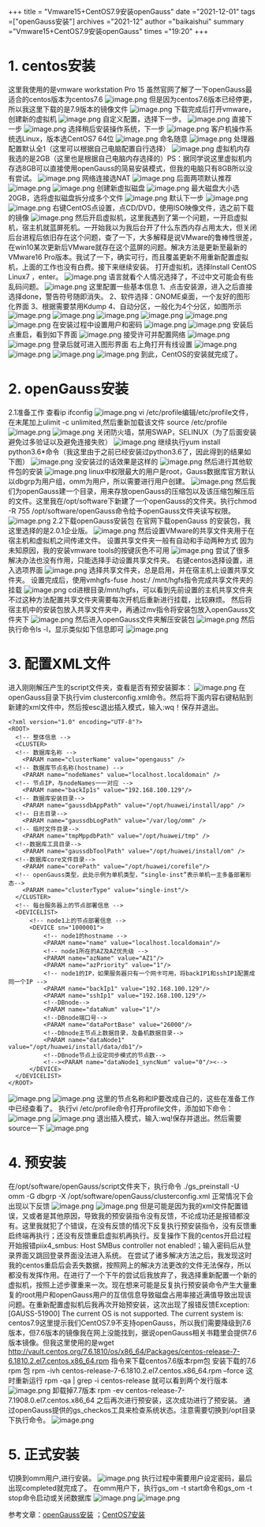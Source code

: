 +++
title = "Vmware15+CentOS7.9安装openGauss"
date ="2021-12-01"
tags =["openGauss安装"]
archives ="2021-12"
author ="baikaishui"
summary ="Vmware15+CentOS7.9安装openGauss"
times ="19:20"
+++
# 1.	centos安装
这里我使用的是vmware workstation Pro 15
虽然官网了解了一下openGauss最适合的centos版本为centos7.6
![image.png](https://oss-emcsprod-public.modb.pro/image/editor/20210927-a6a50103-ada8-47e6-9b8b-67e549907cb0.png)
但是因为centos7.6版本已经停更，所以我这里下载的是7.9版本的镜像文件
 ![image.png](https://oss-emcsprod-public.modb.pro/image/editor/20210927-afd3f661-5aa6-471b-bbcd-348df0cb5f8b.png)
下载完成后打开vmware，创建新的虚拟机
 ![image.png](https://oss-emcsprod-public.modb.pro/image/editor/20210927-761b80ef-2a71-4847-b2b5-2484be596cf9.png)
自定义配置，选择下一步。
![image.png](https://oss-emcsprod-public.modb.pro/image/editor/20210927-509e08fb-fe6e-4780-ac8b-66dfd64e1298.png)
直接下一步
![image.png](https://oss-emcsprod-public.modb.pro/image/editor/20210927-9fa6d835-4e4b-49aa-8d7a-4c72fff0e2a0.png)
选择稍后安装操作系统，下一步
![image.png](https://oss-emcsprod-public.modb.pro/image/editor/20210927-26342b98-d470-469c-aaf3-ef1d92c5c7e5.png)
客户机操作系统选Linux，版本选CentOS7 64位
![image.png](https://oss-emcsprod-public.modb.pro/image/editor/20210927-a2bbc16f-73ce-4f06-832f-3acb547fa6c4.png)
命名随意
![image.png](https://oss-emcsprod-public.modb.pro/image/editor/20210927-687bd6a2-03d5-4be9-ae63-f703aa0ccb26.png)
处理器配置默认全1（这里可以根据自己电脑配置自行选择）
![image.png](https://oss-emcsprod-public.modb.pro/image/editor/20210927-29542fd4-fad1-400a-9228-36c8e9091a21.png)
虚拟机内存我选的是2GB（这里也是根据自己电脑内存选择的）PS：据同学说这里虚拟机内存选8GB可以直接使用openGauss的简易安装模式，但我的电脑只有8GB所以没有尝试。
![image.png](https://oss-emcsprod-public.modb.pro/image/editor/20210927-a83880a8-b691-4e5b-be49-5ac6ad1486da.png)
网络连接选NAT
![image.png](https://oss-emcsprod-public.modb.pro/image/editor/20210927-f16115d9-ffed-4901-9d0a-1fc2d3c22e8f.png)
后面两项默认推荐
![image.png](https://oss-emcsprod-public.modb.pro/image/editor/20210927-58ef519d-0fdf-4268-a965-9fd1202bc687.png)
![image.png](https://oss-emcsprod-public.modb.pro/image/editor/20210927-9b157160-f3cf-47ba-95f4-4b3ebff566a6.png)
创建新虚拟磁盘
![image.png](https://oss-emcsprod-public.modb.pro/image/editor/20210927-336de266-3567-4a8c-9774-5ed2d20acc7e.png)
最大磁盘大小选20GB，选将虚拟磁盘拆分成多个文件
![image.png](https://oss-emcsprod-public.modb.pro/image/editor/20210927-b40b3965-e8e1-421a-af60-111ed671d721.png)
默认下一步
![image.png](https://oss-emcsprod-public.modb.pro/image/editor/20210927-9fc08dfe-373d-4cca-9c35-b9662d8f60e0.png)
![image.png](https://oss-emcsprod-public.modb.pro/image/editor/20210927-c19ba93f-b62b-4bec-b86c-8b1a6d2d9c7b.png)
右键CentOS点设置，点CD/DVD，使用ISO映像文件，选之前下载的镜像
![image.png](https://oss-emcsprod-public.modb.pro/image/editor/20210927-bd77a466-0996-446e-9a0b-7ee3d9f72124.png)
然后开启虚拟机，这里我遇到了第一个问题，一开启虚拟机，宿主机就蓝屏死机。一开始我以为我后台开了什么东西内存占用太大，但关闭后台进程后依旧存在这个问题，查了一下，大多解释是说VMware的鲁棒性很差，在win10某次更新后VMware就存在这个蓝屏的问题。解决方法是更新至最新的VMware16 Pro版本。我试了一下，确实可行，而且覆盖更新不用重新配置虚拟机，上面的工作也没有白费。接下来继续安装。
打开虚拟机，选择Install CentOS Linux7 ，enter。
![image.png](https://oss-emcsprod-public.modb.pro/image/editor/20210927-a9577981-cecb-41d3-be49-de06c1254f00.png)
语言就看个人情况选择了，不过中文可能会有些乱码问题。
![image.png](https://oss-emcsprod-public.modb.pro/image/editor/20210927-056ea17d-e704-47a4-8cc9-39adad3b3725.png)
这里配置一些基本信息
1、点击安装源，进入之后直接选择done，警告符号随即消失。
2、软件选择：GNOME桌面，一个友好的图形化界面
3、根据需要禁用Kdump
4、自动分区，一般化为4个分区，如图所示
![image.png](https://oss-emcsprod-public.modb.pro/image/editor/20210927-c58ec813-5513-4b9b-b39c-4e5b93e096c6.png)
![image.png](https://oss-emcsprod-public.modb.pro/image/editor/20210927-c6e79bdb-5ef7-4032-a73d-ac0ca9d60ba0.png)
![image.png](https://oss-emcsprod-public.modb.pro/image/editor/20210927-b505b663-c25f-41e4-b5c2-bef61a9f6b37.png)
![image.png](https://oss-emcsprod-public.modb.pro/image/editor/20210927-1915e9de-6812-4c2e-84a5-dc2923ec1a54.png)
![image.png](https://oss-emcsprod-public.modb.pro/image/editor/20210927-9086ab93-8c53-421b-a22d-3a0962d78d3f.png)
![image.png](https://oss-emcsprod-public.modb.pro/image/editor/20210927-ab3d2903-4b9b-4fb7-9471-0f7ac281e713.png)
在安装过程中设置用户和密码
![image.png](https://oss-emcsprod-public.modb.pro/image/editor/20210927-57e3ac12-ece8-40d2-97e6-93817d3d2ee6.png)
![image.png](https://oss-emcsprod-public.modb.pro/image/editor/20210927-bbda861e-a48e-43db-becb-d9ef142092d9.png)
安装后点重启，看到如下界面
![image.png](https://oss-emcsprod-public.modb.pro/image/editor/20210927-b21ea234-737b-4c98-9218-7670007800db.png)
接受许可并配置网络
![image.png](https://oss-emcsprod-public.modb.pro/image/editor/20210927-7ad37229-535b-4b33-a753-d24cbf63ab90.png)
![image.png](https://oss-emcsprod-public.modb.pro/image/editor/20210927-3b214586-e402-4f17-80aa-5e4c0df67cd1.png)
登录后就可进入图形界面
右上角打开有线设置
![image.png](https://oss-emcsprod-public.modb.pro/image/editor/20210927-a0b8e6e9-3f46-43cd-b849-23e11a1d05af.png)
![image.png](https://oss-emcsprod-public.modb.pro/image/editor/20210927-2f8d5ff2-05f7-460f-845c-5b0e98bd531c.png)
![image.png](https://oss-emcsprod-public.modb.pro/image/editor/20210927-64a7d3c3-3d0b-4f5b-af78-9c0956e92b01.png)
![image.png](https://oss-emcsprod-public.modb.pro/image/editor/20210927-97ea268b-5c3a-428e-9063-b6c8149a1a37.png)
到此，CentOS的安装就完成了。
# 2.	openGauss安装
2.1准备工作
查看ip   ifconfig
![image.png](https://oss-emcsprod-public.modb.pro/image/editor/20210927-e934a54e-ed70-4f80-a78d-c0dea7344055.png)
vi /etc/profile编辑/etc/profile文件，在末尾加上ulimit -c unlimited,然后重新加载该文件
source /etc/profile
![image.png](https://oss-emcsprod-public.modb.pro/image/editor/20210927-a2646262-5c43-4d36-891d-a2b18a969c16.png)
![image.png](https://oss-emcsprod-public.modb.pro/image/editor/20210927-9403d6ec-ff8a-4d8d-b2e4-02338fe00da0.png)
关闭防火墙，禁用SWAP，SELINUX（为了后面安装避免过多验证以及避免连接失败）
![image.png](https://oss-emcsprod-public.modb.pro/image/editor/20210927-43835996-f37b-4849-b1db-849b7d035cc1.png)
继续执行yum install python3.6*命令（我这里由于之前已经安装过python3.6了，因此得到的结果如下图）
![image.png](https://oss-emcsprod-public.modb.pro/image/editor/20210927-f49ab3f9-8a2d-42ac-9d63-6ceedbce4ab2.png)
没安装过的话效果是这样的
![image.png](https://oss-emcsprod-public.modb.pro/image/editor/20210927-c8c5e0b9-78ef-4aff-ad2b-4e1c92bf9be0.png)
然后进行其他软件包的安装
![image.png](https://oss-emcsprod-public.modb.pro/image/editor/20210927-928bdc29-2350-4227-9644-4279a3d6e53a.png)
linux中权限最大的用户是root，Gauss数据库官方默认以dbgrp为用户组，omm为用户，所以需要进行用户创建。
![image.png](https://oss-emcsprod-public.modb.pro/image/editor/20210927-87f1d013-8d7e-4d2d-81c1-ad710c601fc2.png)
然后我们为openGauss建一个目录，用来存放openGauss的压缩包以及该压缩包解压后的文件。这里我在/opt/software下新建了一个openGauss的文件夹。执行chmod -R 755 /opt/software/openGauss命令给予openGauss文件夹读写权限。
![image.png](https://oss-emcsprod-public.modb.pro/image/editor/20210927-781fd591-60f7-43aa-86e1-adc4b09165f0.png)
2.2下载openGauss安装包
在官网下载openGauss 的安装包，我这里选择的是2.0.1企业版。
![image.png](https://oss-emcsprod-public.modb.pro/image/editor/20210927-e2d4bbc9-1c3b-46fb-bef9-176909559e15.png)
然后设置VMware的共享文件夹用于在宿主机和虚拟机之间传递文件。
设置共享文件夹一般有自动和手动两种方式
因为未知原因，我的安装vmware tools的按键灰色不可用
![image.png](https://oss-emcsprod-public.modb.pro/image/editor/20210927-3d8cafff-c158-4fbc-8e64-8cb87698e2a1.png)
尝试了很多解决办法也没有作用，只能选择手动设置共享文件夹。
右键centos选择设置，进入选项界面
![image.png](https://oss-emcsprod-public.modb.pro/image/editor/20210927-81e598ec-8bc2-4cb9-a614-0b9651b96411.png)
选择共享文件夹，总是启用，并在宿主机上设置共享文件夹。
设置完成后，使用vmhgfs-fuse .host:/ /mnt/hgfs指令完成共享文件夹的挂载
![image.png](https://oss-emcsprod-public.modb.pro/image/editor/20210927-6e6350a3-4bec-4604-b586-d336618365f8.png)
cd进根目录/mnt/hgfs，可以看到先前设置的主机共享文件夹
不过这种方法配置共享文件夹需要每次开机后重新进行挂载，比较麻烦。
然后将宿主机中的安装包放入共享文件夹中，再通过mv指令将安装包放入openGauss文件夹下
![image.png](https://oss-emcsprod-public.modb.pro/image/editor/20210927-79b89929-92a7-4a30-a202-1a7c321b56e5.png)
然后进入openGauss文件夹解压安装包
![image.png](https://oss-emcsprod-public.modb.pro/image/editor/20210927-a5a81815-0ded-4f93-abb8-196d6034c8ba.png)
然后执行命令ls -l，显示类似如下信息即可
![image.png](https://oss-emcsprod-public.modb.pro/image/editor/20210927-1db931d7-5e74-4dee-bc96-ed67eabafa40.png)
# 3.	配置XML文件
 进入刚刚解压产生的script文件夹，查看是否有预安装脚本：
![image.png](https://oss-emcsprod-public.modb.pro/image/editor/20210927-15bdf36d-8159-47b4-b211-bf760de3ef9a.png)
在openGauss目录下执行vim clusterconfig.xml命令。然后将下面内容右键粘贴到新建的xml文件中，然后按esc退出插入模式，输入:wq！保存并退出。
```
<?xml version="1.0" encoding="UTF-8"?>
<ROOT>
  <!-- 整体信息 -->
  <CLUSTER>
  <!-- 数据库名称 -->
    <PARAM name="clusterName" value="opengauss" />
  <!-- 数据库节点名称(hostname) -->
    <PARAM name="nodeNames" value="localhost.localdomain" />
  <!-- 节点IP，与nodeNames一一对应 -->
    <PARAM name="backIp1s" value="192.168.100.129"/>
  <!-- 数据库安装目录-->
    <PARAM name="gaussdbAppPath" value="/opt/huawei/install/app" />
  <!-- 日志目录-->
    <PARAM name="gaussdbLogPath" value="/var/log/omm" />
  <!-- 临时文件目录-->
    <PARAM name="tmpMppdbPath" value="/opt/huawei/tmp" />
  <!--数据库工具目录-->
    <PARAM name="gaussdbToolPath" value="/opt/huawei/install/om" />
  <!--数据库core文件目录-->
    <PARAM name="corePath" value="/opt/huawei/corefile"/>
  <!-- openGauss类型，此处示例为单机类型，“single-inst”表示单机一主多备部署形态-->
    <PARAM name="clusterType" value="single-inst"/>
  </CLUSTER>
  <!-- 每台服务器上的节点部署信息 -->
  <DEVICELIST>
      <!-- node1上的节点部署信息 -->
      <DEVICE sn="1000001">
          <!-- node1的hostname -->
          <PARAM name="name" value="localhost.localdomain"/>
          <!-- node1所在的AZ及AZ优先级 -->
          <PARAM name="azName" value="AZ1"/>
          <PARAM name="azPriority" value="1"/>
          <!-- node1的IP，如果服务器只有一个网卡可用，将backIP1和sshIP1配置成同一个IP -->
          <PARAM name="backIp1" value="192.168.100.129"/>
          <PARAM name="sshIp1" value="192.168.100.129"/>
          <!--DBnode-->
          <PARAM name="dataNum" value="1"/>
          <!--DBnode端口号-->
          <PARAM name="dataPortBase" value="26000"/>
          <!--DBnode主节点上数据目录，及备机数据目录-->
          <PARAM name="dataNode1" value="/opt/huawei/install/data/db1"/>
          <!--DBnode节点上设定同步模式的节点数-->
          <!--><PARAM name="dataNode1_syncNum" value="0"/><-->
      </DEVICE>
  </DEVICELIST>
</ROOT>
```
![image.png](https://oss-emcsprod-public.modb.pro/image/editor/20210927-28038b33-f321-46d4-82a1-9e0567371b03.png)
![image.png](https://oss-emcsprod-public.modb.pro/image/editor/20210927-e7909e4e-abfa-4411-af1d-6b1ebdc4ba56.png)
这里的节点名称和IP要改成自己的，这些在准备工作中已经查看了。
执行vi /etc/profile命令打开profile文件，添加如下命令：
![image.png](https://oss-emcsprod-public.modb.pro/image/editor/20210927-222643e8-5859-44e2-aebb-fe0e8a238868.png)
![image.png](https://oss-emcsprod-public.modb.pro/image/editor/20210927-4a752f1f-43e2-41e0-af89-286b63dabc5a.png)
退出插入模式，输入:wq!保存并退出。然后需要source一下
![image.png](https://oss-emcsprod-public.modb.pro/image/editor/20210927-f9aafbcf-580c-4b7d-b709-bc945b58cb3e.png)
# 4.	预安装
在/opt/software/openGauss/script文件夹下，执行命令
./gs_preinstall -U omm -G dbgrp -X /opt/software/openGauss/clusterconfig.xml
正常情况下会出现以下反馈
![image.png](https://oss-emcsprod-public.modb.pro/image/editor/20210927-e9daf0ee-25bf-4428-81a2-2b7dd01f1899.png)
![image.png](https://oss-emcsprod-public.modb.pro/image/editor/20210927-9ab118b5-8063-4b1a-81e8-b3606e85cd4c.png)
但是可能是因为我的xml文件配置错误，又或者是其他原因，导致我的预安装指令没有反馈，不论成功还是报错都没有。这里我就犯了个错误，在没有反馈的情况下反复执行预安装指令，没有反馈重启终端再执行；还没有反馈重启虚拟机再执行。反复操作下我的centos开启过程开始报错piix4_smbus: Host SMBus controller not enabled!；输入密码后从登录界面又跳回登录界面没法进入系统。
在尝试了诸多解决方法之后，我发现这时我的centos重启后会丢失数据，按照网上的解决方法更改的文件无法保存，所以都没有发挥作用。在进行了一个下午的尝试后我放弃了，我选择重新配置一个新的虚拟机，按照上述步骤重来一次。现在想来可能是反复执行预安装命令产生大量重复的root用户和openGauss用户的互信信息导致磁盘占用率接近满值导致出现该问题。在重新配置虚拟机后我再次开始预安装，这次出现了报错反馈Exception: [GAUSS-51900] The current OS is not supported. The current system is: centos7.9这里提示我们CentOS7.9不支持openGauss，所以我们需要降级到7.6版本，但7.6版本的镜像我在网上没能找到，据说openGauss相关书籍里会提供7.6版本镜像。但我这里使用的是wget http://vault.centos.org/7.6.1810/os/x86_64/Packages/centos-release-7-6.1810.2.el7.centos.x86_64.rpm 指令来下载centos7.6版本rpm包
安装下载的7.6 rpm 包
rpm -ivh centos-release-7-6.1810.2.el7.centos.x86_64.rpm –force
这时重新运行 rpm -qa | grep -i centos-release 就可以看到两个发行版本
![image.png](https://oss-emcsprod-public.modb.pro/image/editor/20210927-0842a449-c815-4a43-80f6-a564d0e4980e.png)
卸载掉7.7版本
rpm -ev centos-release-7-7.1908.0.el7.centos.x86_64
之后再次进行预安装，这次成功进行了预安装。
通过openGauss提供的gs_checkos工具来检查系统状态。注意需要切换到/opt目录下执行命令。
![image.png](https://oss-emcsprod-public.modb.pro/image/editor/20210927-126222ef-e752-4ccb-897f-a7c1965002ad.png)
# 5.	正式安装
切换到omm用户,进行安装。
![image.png](https://oss-emcsprod-public.modb.pro/image/editor/20210927-575c8328-0121-4f51-b4d9-ffff17afdb84.png)
执行过程中需要用户设定密码，最后出现completed就完成了。
在omm用户下，执行gs_om -t start命令和gs_om -t stop命令启动或关闭数据库
![image.png](https://oss-emcsprod-public.modb.pro/image/editor/20210927-26622cc5-8c41-4076-a7f7-baf638b0b48f.png)
![image.png](https://oss-emcsprod-public.modb.pro/image/editor/20210927-2c23e3a1-bf7b-4e75-ae1f-4235e85f3626.png)


参考文章：[openGauss安装](https://blog.csdn.net/qq_38029916/article/details/119136887?ops_request_misc=%257B%2522request%255Fid%2522%253A%2522163270679216780262549001%2522%252C%2522scm%2522%253A%252220140713.130102334..%2522%257D&request_id=163270679216780262549001&biz_id=0&utm_medium=distribute.pc_search_result.none-task-blog-2~all~sobaiduend~default-1-119136887.pc_search_ecpm_flag&utm_term=vmware+centos+opengauss&spm=1018.2226.3001.4187)
；[CentOS7安装](https://blog.csdn.net/tsundere_x/article/details/104263100?ops_request_misc=%257B%2522request%255Fid%2522%253A%2522163270756416780357262837%2522%252C%2522scm%2522%253A%252220140713.130102334.pc%255Fall.%2522%257D&request_id=163270756416780357262837&biz_id=0&utm_medium=distribute.pc_search_result.none-task-blog-2~all~first_rank_ecpm_v1~rank_v29_ecpm-2-104263100.pc_search_ecpm_flag&utm_term=vmware安装centos&spm=1018.2226.3001.4187)